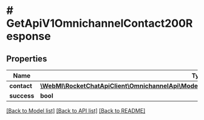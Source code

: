 # # GetApiV1OmnichannelContact200Response

## Properties

Name | Type | Description | Notes
------------ | ------------- | ------------- | -------------
**contact** | [**\WebMI\RocketChatApiClient\OmnichannelApi\Model\GetApiV1OmnichannelContact200ResponseContact**](GetApiV1OmnichannelContact200ResponseContact.md) |  | [optional]
**success** | **bool** |  | [optional]

[[Back to Model list]](../../README.md#models) [[Back to API list]](../../README.md#endpoints) [[Back to README]](../../README.md)
